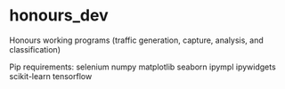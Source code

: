 # honours_dev
Honours working programs (traffic generation, capture, analysis, and classification)


Pip requirements:
selenium
numpy
matplotlib
seaborn
ipympl
ipywidgets
scikit-learn
tensorflow